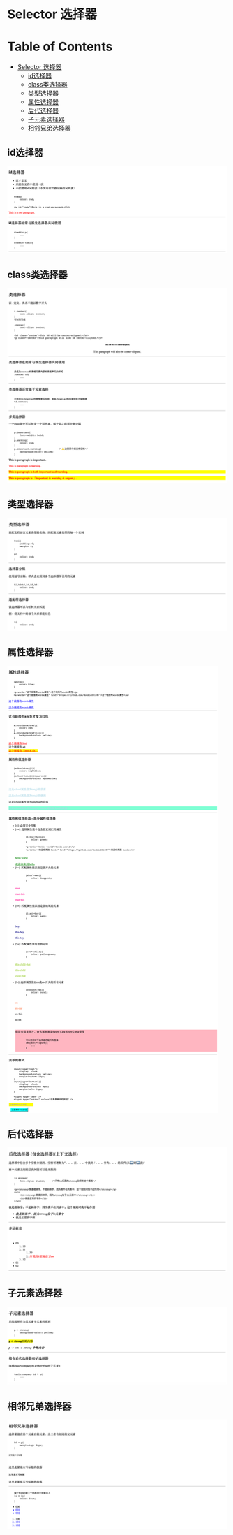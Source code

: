 # Selector 选择器

Table of Contents
=================

   * [Selector 选择器](#selector-选择器)
      * [id选择器](#id选择器)
      * [class类选择器](#class类选择器)
      * [类型选择器](#类型选择器)
      * [属性选择器](#属性选择器)
      * [后代选择器](#后代选择器)
      * [子元素选择器](#子元素选择器)
      * [相邻兄弟选择器](#相邻兄弟选择器)
      
      

## id选择器

![id](ScreenShots/id.png)

## class类选择器

![class](ScreenShots/class.png)

## 类型选择器

![type](ScreenShots/type.png)

## 属性选择器

![attribute](ScreenShots/attribute.png)

## 后代选择器

![descendant](ScreenShots/descendant.png)

## 子元素选择器

![child](ScreenShots/child.png)

## 相邻兄弟选择器

![AdiacentSibling](ScreenShots/AdiacentSibling.png)